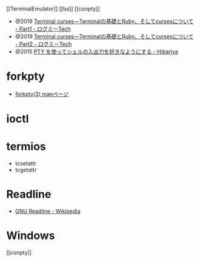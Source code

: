 [[TerminalEmulator]] [[tui]] [[conpty]]

- @2019 [Terminal curses––Terminalの基礎とRuby、そしてcursesについて - Part1 - ログミーTech](https://logmi.jp/tech/articles/321318)
- @2019 [Terminal curses––Terminalの基礎とRuby、そしてcursesについて - Part2 - ログミーTech](https://logmi.jp/tech/articles/321327)
- @2015 [PTY を使ってシェルの入出力を好きなようにする - Hibariya](https://note.hibariya.org/articles/20150628/pty.html)

# forkpty
- [forkpty(3) manページ](https://nxmnpg.lemoda.net/ja/3/forkpty)

# ioctl

# termios
- tcsetattr
- tcgetattr

# Readline
- [GNU Readline - Wikipedia](https://en.wikipedia.org/wiki/GNU_Readline)

# Windows
[[conpty]]
